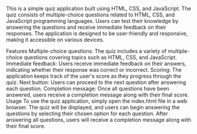 This is a simple quiz application built using HTML, CSS, and JavaScript. The quiz consists of multiple-choice questions related to HTML, CSS, and JavaScript programming languages. Users can test their knowledge by answering the questions and receive immediate feedback on their responses. The application is designed to be user-friendly and responsive, making it accessible on various devices.

Features
Multiple-choice questions: The quiz includes a variety of multiple-choice questions covering topics such as HTML, CSS, and JavaScript.
Immediate feedback: Users receive immediate feedback on their answers, indicating whether their response was correct or incorrect.
Scoring: The application keeps track of the user's score as they progress through the quiz.
Next button: Users can proceed to the next question after answering each question.
Completion message: Once all questions have been answered, users receive a completion message along with their final score.
Usage
To use the quiz application, simply open the index.html file in a web browser. The quiz will be displayed, and users can begin answering the questions by selecting their chosen option for each question. After answering all questions, users will receive a completion message along with their final score.
